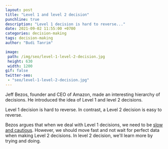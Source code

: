 ```yaml
---
layout: post
title: "Level 1 and level 2 decision"
punchline: true
description: "Level 1 decision is hard to reverse..."
date: 2021-09-02 11:55:00 +0700
categories: decision-making
tags: decision-making
author: "Budi Tanrim"

image:
 path: /img/seo/level-1-level-2-decision.jpg
 height: 630
 width: 1200
gif: false
twitter-seo: 
 - "seo/level-1-level-2-decision.jpg"
---
```


Jeff Bezos, founder and CEO of Amazon, made an interesting hierarchy of decisions. He introduced the idea of Level 1 and level 2 decisions.

Level 1 decision is hard to reverse. In contrast, a Level 2 decision is easy to reverse.

Bezos argues that when we deal with Level 1 decisions, we need to be [slow and cautious](https://buditanrim.co/2021/slow-thinker/). However, we should move fast and not wait for perfect data when making Level 2 decisions. In level 2 decision, we'll learn more by trying and doing.
